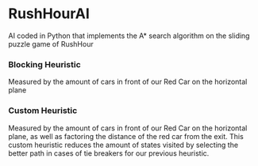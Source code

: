 # RushHourAI 
AI coded in Python that implements the A* search algorithm on the sliding puzzle game of RushHour

### Blocking Heuristic
Measured by the amount of cars in front of our Red Car on the horizontal plane

### Custom Heuristic
Measured by the amount of cars in front of our Red Car on the horizontal plane, as well as factoring the distance of the red
car from the exit. This custom heuristic reduces the amount of states visited by selecting the better path in cases of tie breakers for our previous heuristic.
